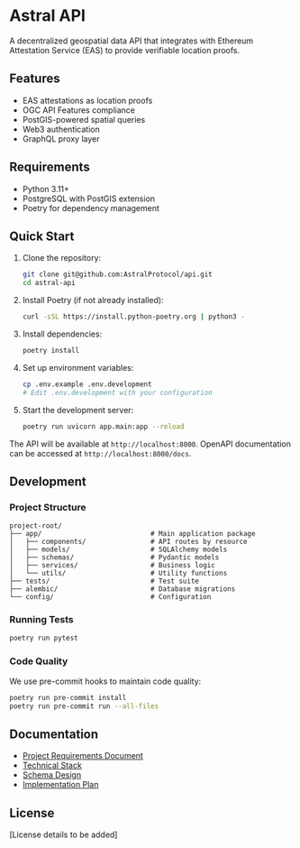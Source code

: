 # Astral API

A decentralized geospatial data API that integrates with Ethereum Attestation Service (EAS) to provide verifiable location proofs.

## Features

- EAS attestations as location proofs
- OGC API Features compliance
- PostGIS-powered spatial queries
- Web3 authentication
- GraphQL proxy layer

## Requirements

- Python 3.11+
- PostgreSQL with PostGIS extension
- Poetry for dependency management

## Quick Start

1. Clone the repository:
   ```bash
   git clone git@github.com:AstralProtocol/api.git
   cd astral-api
   ```

2. Install Poetry (if not already installed):
   ```bash
   curl -sSL https://install.python-poetry.org | python3 -
   ```

3. Install dependencies:
   ```bash
   poetry install
   ```

4. Set up environment variables:
   ```bash
   cp .env.example .env.development
   # Edit .env.development with your configuration
   ```

5. Start the development server:
   ```bash
   poetry run uvicorn app.main:app --reload
   ```

The API will be available at `http://localhost:8000`. OpenAPI documentation can be accessed at `http://localhost:8000/docs`.

## Development

### Project Structure

```
project-root/
├── app/                           # Main application package
│   ├── components/                # API routes by resource
│   ├── models/                    # SQLAlchemy models
│   ├── schemas/                   # Pydantic models
│   ├── services/                  # Business logic
│   └── utils/                     # Utility functions
├── tests/                         # Test suite
├── alembic/                       # Database migrations
└── config/                        # Configuration
```

### Running Tests

```bash
poetry run pytest
```

### Code Quality

We use pre-commit hooks to maintain code quality:

```bash
poetry run pre-commit install
poetry run pre-commit run --all-files
```

## Documentation

- [Project Requirements Document](docs/prd.md)
- [Technical Stack](docs/tech-stack.md)
- [Schema Design](docs/schema-design.md)
- [Implementation Plan](docs/implementation-plan.md)

## License

[License details to be added] 